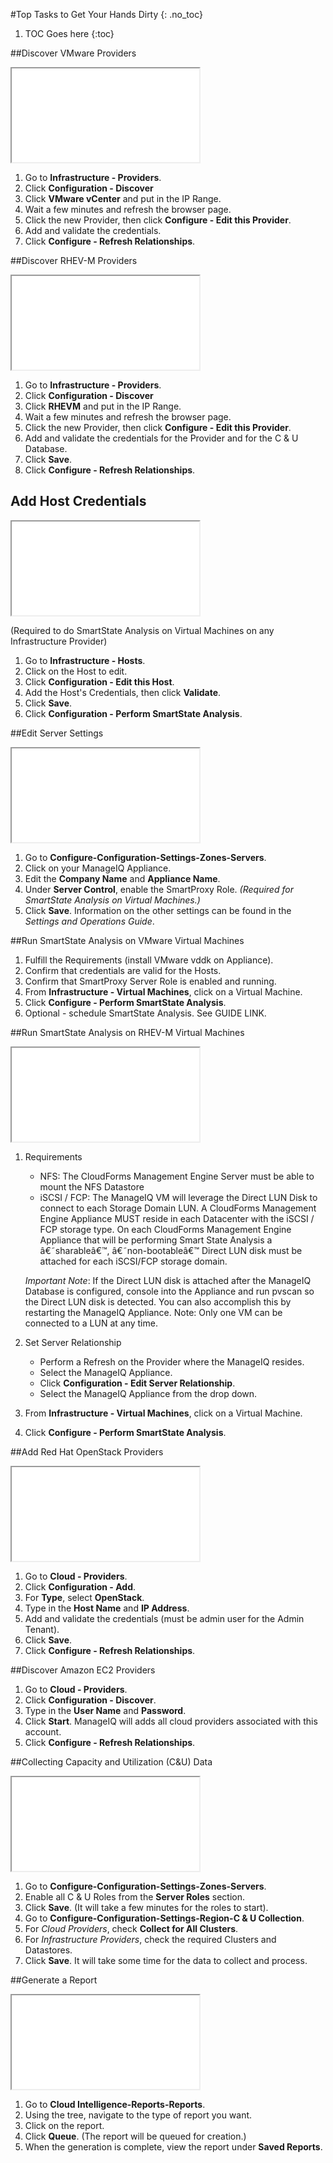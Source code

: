 #Top Tasks to Get Your Hands Dirty
{: .no_toc}

1. TOC Goes here
{:toc}


##Discover VMware Providers

<iframe src="//www.youtube-nocookie.com/embed/A30qJOp-AGY" allowfullscreen="true" class="video video-side-right"></iframe>

1.  Go to **Infrastructure - Providers**.
2.  Click **Configuration - Discover**
2.  Click **VMware vCenter** and put in the IP Range.
3.  Wait a few minutes and refresh the browser page.
3.  Click the new Provider, then click **Configure - Edit this Provider**.
3.  Add and validate the credentials.
3.  Click **Configure - Refresh Relationships**.


##Discover RHEV-M Providers

<iframe src="//www.youtube-nocookie.com/embed/piYrBn4DYrw" allowfullscreen="true" class="video video-side-right"></iframe>

1.  Go to **Infrastructure - Providers**.
2.  Click **Configuration - Discover**
2.  Click **RHEVM** and put in the IP Range.
3.  Wait a few minutes and refresh the browser page.
2.  Click the new Provider, then click **Configure - Edit this Provider**.
3.  Add and validate the credentials for the Provider and for the C & U Database.
3.  Click **Save**.
3.  Click **Configure - Refresh Relationships**.


## Add Host Credentials

<iframe src="//www.youtube-nocookie.com/embed/gyBkw3cxy2E" allowfullscreen="true" class="video video-side-right"></iframe>

(Required to do SmartState Analysis on Virtual Machines on any Infrastructure Provider)

1.  Go to **Infrastructure - Hosts**.
2.  Click on the Host to edit.
3.  Click **Configuration - Edit this Host**.
4.  Add the Host's Credentials, then click **Validate**.
5.  Click **Save**.
6.  Click **Configuration - Perform SmartState Analysis**.


##Edit Server Settings

<iframe src="//www.youtube-nocookie.com/embed/W6xIh8cyYS4" allowfullscreen="true" class="video video-side-right"></iframe>

1.  Go to **Configure-Configuration-Settings-Zones-Servers**.
2.  Click on your ManageIQ Appliance.
3.  Edit the **Company Name** and **Appliance Name**.
4.  Under **Server Control**, enable the SmartProxy Role.  *(Required for SmartState Analysis on Virtual Machines.)*
5.  Click **Save**.
Information on the other settings can be found in the *Settings and Operations Guide*.


##Run SmartState Analysis on VMware Virtual Machines

1.  Fulfill the Requirements (install VMware vddk on Appliance).
2.  Confirm that credentials are valid for the Hosts.
3.  Confirm that SmartProxy Server Role is enabled and running.
3.  From **Infrastructure - Virtual Machines**, click on a Virtual Machine.
4.  Click **Configure - Perform SmartState Analysis**.
4.  Optional - schedule SmartState Analysis.  See GUIDE LINK.


##Run SmartState Analysis on RHEV-M Virtual Machines

<iframe src="//www.youtube-nocookie.com/embed/xRMP8M4JHzs" allowfullscreen="true" class="video video-side-right"></iframe>

1.  Requirements
    *  NFS: The CloudForms Management Engine Server must be able to mount the NFS Datastore
    *  iSCSI / FCP: The ManageIQ VM will leverage the Direct LUN Disk to connect to each Storage Domain LUN. A CloudForms Management Engine Appliance MUST reside in each Datacenter with the iSCSI / FCP storage type. On each CloudForms Management Engine Appliance that will be performing Smart State Analysis a â€˜sharableâ€™, â€˜non-bootableâ€™ Direct LUN disk must be attached for each iSCSI/FCP storage domain.

     *Important Note*: If the Direct LUN disk is attached after the ManageIQ Database is configured, console into the Appliance and run pvscan so the Direct LUN disk is detected. You can also accomplish this by restarting the ManageIQ Appliance. Note: Only one VM can be connected to a LUN at any time.

2.  Set Server Relationship
    *  Perform a Refresh on the Provider where the ManageIQ resides.
    *  Select the ManageIQ Appliance.
    *  Click **Configuration - Edit Server Relationship**.
    *  Select the ManageIQ Appliance from the drop down.

3.  From **Infrastructure - Virtual Machines**, click on a Virtual Machine.
4.  Click **Configure - Perform SmartState Analysis**.


##Add Red Hat OpenStack Providers

<iframe src="//www.youtube-nocookie.com/embed/d3XHPzXAiuw" allowfullscreen="true" class="video video-side-right"></iframe>

1.  Go to **Cloud - Providers**.
2.  Click **Configuration - Add**.
2.  For **Type**, select **OpenStack**.
3.  Type in the **Host Name** and **IP Address**.
3.  Add and validate the credentials (must be admin user for the Admin Tenant).
3.  Click **Save**.
3.  Click **Configure - Refresh Relationships**.


##Discover Amazon EC2 Providers

1.  Go to **Cloud - Providers**.
2.  Click **Configuration - Discover**.
3.  Type in the **User Name** and **Password**.
3.  Click **Start**.  ManageIQ will adds all cloud providers associated with this account.
3.  Click **Configure - Refresh Relationships**.


##Collecting Capacity and Utilization (C&U) Data

<iframe src="//www.youtube-nocookie.com/embed/dmqdJc1EPP0" allowfullscreen="true" class="video video-side-right"></iframe>

1.  Go to **Configure-Configuration-Settings-Zones-Servers**.
2.  Enable all C & U Roles from the **Server Roles** section.
3.  Click **Save**.  (It will take a few minutes for the roles to start).
4.  Go to **Configure-Configuration-Settings-Region-C & U Collection**.
5.  For *Cloud Providers*, check **Collect for All Clusters**.
6.  For *Infrastructure Providers*, check the required Clusters and Datastores.
7.  Click **Save**.  It will take some time for the data to collect and process.


##Generate a Report

<iframe src="//www.youtube-nocookie.com/embed/2_79u4xYdxs" allowfullscreen="true" class="video video-side-right"></iframe>

1.  Go to **Cloud Intelligence-Reports-Reports**.
2.  Using the tree, navigate to the type of report you want.
3.  Click on the report.
5.  Click **Queue**. (The report will be queued for creation.)
6.  When the generation is complete, view the report under **Saved Reports**.
